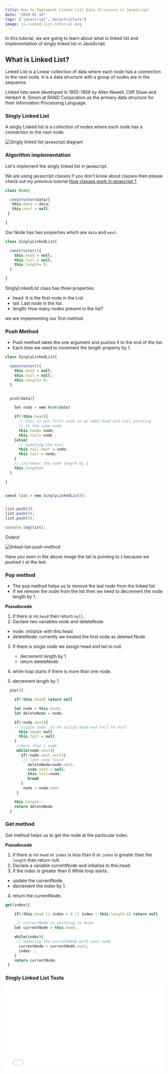 ```yaml
---
title: How to Implement Linked List Data Structure in JavaScript
date: "2019-01-18"
tags: ['javascript','datastructure']
image: js-linked-list-tutorial.png
---
```


In this tutorial, we are going to learn about what is linked list and implementation of singly linked list in JavaScript.

## What is Linked List?

Linked List is a Linear collection of data where each node has a connection to the next node. it is a data structure with a group of nodes are in the sequence.

Linked lists were developed in 1955–1956 by Allen Newell, Cliff Shaw and Herbert A. Simon at RAND Corporation as the primary data structure for their Information Processing Language.

### Singly Linked List

A singly Linked list is a collection of nodes where each node has a connection to the next node.

![Singly linked list javascript diagram](linked-list-js.png)


### Algorithm implementation

Let's implement the singly linked list in javascript.

We are using javascript classes if you don't know about classes then please check out my previous tutorial [How classes work in javascript ?](/javascript-class/).




```js
class Node{

  constructor(data){
   this.data = data;
   this.next = null;
 }

}
```

Our Node has two properties which are `data` and `next`.


```js
class SinglyLinkedList{

  constructor(){
    this.head = null;
    this.tail = null;
    this.length= 0;
  }

}
```

 SinglyLinkedList class has three properties

- head: It is the first node in the List.
- tail: Last node in the list.
- length: How many nodes present in the list?


we are implementing our first method.


### Push Method

- Push method takes the one argument and pushes it to the end of the list.
- Each time we need to increment the length property by 1.


```js
class SinglyLinkedList{

  constructor(){
    this.head = null;
    this.tail = null;
    this.length= 0;
  }


  push(data){

    let node = new Node(data)

    if(!this.head){
      // this is our first node so we make head and tail pointing
      // to the same node.
      this.head= node;
      this.tail= node ;
    }else{
      // updating the tail
      this.tail.next = node;
      this.tail = node;
    }
    // increment the node length by 1
    this.length++
  }

}


const list = new SinglyLinkedList();


list.push(3);
list.push(4);
list.push(5);

console.log(list);
```

Output

![linked-list-push-method](linked-list-push-method.png)

Have you seen in the above image the tail is pointing to `5` because we pushed `5` at the last.

### Pop method

- The pop method helps us to remove the last node from the linked list
- If we remove the node from the list then we need to decrement the node length
 by 1.


__Pseudocode__

1. if there is no `head` then return `null`.
2. Declare two variables node and deleteNode
  - node: initialize with this.head.
  - deleteNode: currently we treated the first node as deleted Node.

3. If there is single node we assign head and tail to null.
    - decrement length by 1
    - return deleteNode.
4. while loop starts if there is more than one node.

5. decrement length by 1.

```js
  pop(){

    if(!this.head) return null

    let node = this.head;
    let deleteNode = node;

    if(!node.next){
    // single node  so we assign head and tail to null
      this.head= null
      this.tail = null
    }
     //more than 1 node
     while(node.next){
       if(!node.next.next){
        // last node found
          deleteNode=node.next;
          node.next = null;
          this.tail=node;
          break
       }
        node = node.next
     }

    this.length--
    return deleteNode
  }

```



### Get method

Get method helps us to get the node at the particular index.

__Pseudocode__

1. if there is no `head` or `index` is less than 0 or `index` is greater than the `length` then return null.
2. Declare a variable currentNode and initialize to this.head.
3. if the index is greater than 0  While loop starts.
  - update the currentNode.
  - decrement the index by 1.
4. return the currentNode.


```js
get(index){

    if(!this.head || index < 0 || index > this.length-1) return null

     // currentNode is pointing to head
    let currentNode = this.head;

    while(index){
     // updating the currentNode with next node
      currentNode = currentNode.next;
      index--;
    }
    return currentNode;
 }
```



### Singly Linked List Tests

<iframe height='265' scrolling='no' title='Singly linked list javascript' src='//codepen.io/saigowthamr/embed/xQRrqN/?height=265&theme-id=dark&default-tab=result' frameborder='no' allowtransparency='true' allowfullscreen='true' style='width: 100%;'>See the Pen <a href='https://codepen.io/saigowthamr/pen/xQRrqN/'>Singly linked list javascript</a> by saigowtham (<a href='https://codepen.io/saigowthamr'>@saigowthamr</a>) on <a href='https://codepen.io'>CodePen</a>.
</iframe>